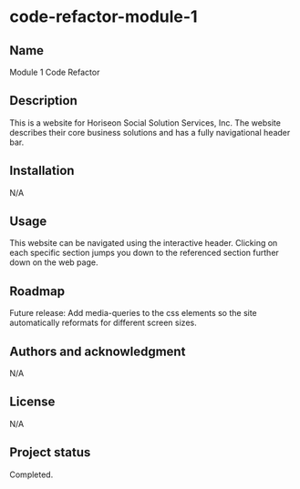 # code-refactor-module-1

## Name
Module 1 Code Refactor

## Description
This is a website for Horiseon Social Solution Services, Inc. The website describes their core business solutions and has a fully navigational header bar.

## Installation
N/A

## Usage
This website can be navigated using the interactive header. Clicking on each specific section jumps you down to the referenced section further down on the web page. 

## Roadmap
Future release: Add media-queries to the css elements so the site automatically reformats for different screen sizes.

## Authors and acknowledgment
N/A

## License
N/A

## Project status
Completed.
